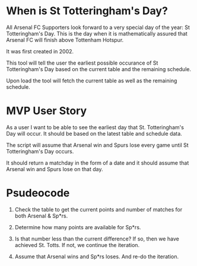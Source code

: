 # When is St Totteringham's Day?
All Arsenal FC Supporters look forward to a very special day of the year: St Totteringham's Day. This is the day when it is mathematically assured that Arsenal FC will finish above Tottenham Hotspur.

It was first created in 2002.

This tool will tell the user the earliest possible occurance of St Totteringham's Day based on the current table and the remaining schedule.

Upon load the tool will fetch the current table as well as the remaining schedule.

# MVP User Story

As a user I want to be able to see the earliest day that St. Totteringham's Day will occur. It should be based on the latest table and schedule data.

The script will assume that Arsenal win and Spurs lose every game until St Totteringham's Day occurs.

It should return a matchday in the form of a date and it should assume that Arsenal win and Spurs lose on that day.

# Psudeocode

1. Check the table to get the current points and number of matches for both Arsenal & Sp*rs.

2. Determine how many points are available for Sp*rs.

3. Is that number less than the current difference? If so, then we have achieved St. Totts. If not, we continue the iteration.

4. Assume that Arsenal wins and Sp*rs loses. And re-do the iteration.
